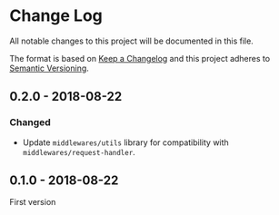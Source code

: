 # Change Log

All notable changes to this project will be documented in this file.

The format is based on [Keep a Changelog](http://keepachangelog.com/)
and this project adheres to [Semantic Versioning](http://semver.org/).

## 0.2.0 - 2018-08-22

### Changed

- Update `middlewares/utils` library for compatibility with `middlewares/request-handler`.

## 0.1.0 - 2018-08-22

First version
